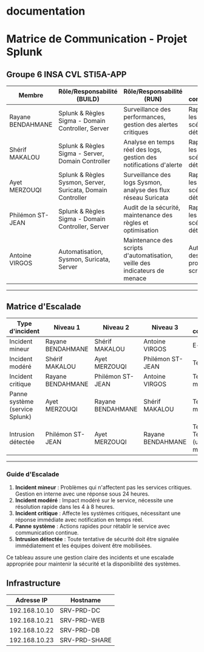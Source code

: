 # documentation


# Matrice de Communication - Projet Splunk

## Groupe 6 INSA CVL STI5A-APP

| **Membre**           | **Rôle/Responsabilité (BUILD)**                 | **Rôle/Responsabilité (RUN)**                   | **Point de communication**                | **Canal de communication**             | **Remarques**                      |
|----------------------|-------------------------------------------------|-------------------------------------------------|-------------------------------------------|---------------------------------------|------------------------------------|
| Rayane BENDAHMANE    | Splunk & Règles Sigma - Domain Controller, Server | Surveillance des performances, gestion des alertes critiques | Rapports sur les incidents, scénarios de détection | E-mail, Teams, GitHub                 | Partage les rapports d’analyse     |
| Shérif MAKALOU       | Splunk & Règles Sigma - Server, Domain Controller | Analyse en temps réel des logs, gestion des notifications d'alerte | Rapports sur les incidents, scénarios de détection | E-mail, Teams, GitHub                 | Partage les rapports d’analyse     |
| Ayet MERZOUQI        | Splunk & Règles Sysmon, Server, Suricata, Domain Controller       | Surveillance des logs Sysmon, analyse des flux réseau Suricata | Rapports sur les incidents, scénarios de détection | GitHub, Slack, E-mail                 | Partage les rapports d’analyse     |
| Philémon ST-JEAN     | Splunk & Règles Sigma - Domain Controller, Server | Audit de la sécurité, maintenance des règles et optimisation | Rapports sur les incidents, scénarios de détection | Splunk, E-mail, Rapport Markdown      | Partage les rapports d’analyse     |
| Antoine VIRGOS       | Automatisation, Sysmon, Suricata, Server               | Maintenance des scripts d'automatisation, veille des indicateurs de menace | Automatisation des procédures, scripts Python | Splunk, E-mail, Rapport Markdown | Partage les rapports d’analyse     |

---

## Matrice d'Escalade

| **Type d'incident**         | **Niveau 1**                | **Niveau 2**                 | **Niveau 3**               | **Canal de communication**             |
|-----------------------------|-----------------------------|-----------------------------|---------------------------|---------------------------------------|
| Incident mineur            | Rayane BENDAHMANE           | Shérif MAKALOU              | Antoine VIRGOS            | E-mail, Teams                         |
| Incident modéré            | Shérif MAKALOU              | Ayet MERZOUQI               | Philémon ST-JEAN          | Teams, Slack                          |
| Incident critique          | Rayane BENDAHMANE           | Philémon ST-JEAN            | Antoine VIRGOS            | Téléphone, E-mail (urgent)            |
| Panne système (service Splunk) | Ayet MERZOUQI              | Rayane BENDAHMANE           | Shérif MAKALOU            | Téléphone, E-mail                     |
| Intrusion détectée         | Philémon ST-JEAN            | Ayet MERZOUQI               | Rayane BENDAHMANE         | Teams, Téléphone (urgence maximale)   |

---

### Guide d'Escalade
1. **Incident mineur** : Problèmes qui n'affectent pas les services critiques. Gestion en interne avec une réponse sous 24 heures.
2. **Incident modéré** : Impact modéré sur le service, nécessite une résolution rapide dans les 4 à 8 heures.
3. **Incident critique** : Affecte les systèmes critiques, nécessitant une réponse immédiate avec notification en temps réel.
4. **Panne système** : Actions rapides pour rétablir le service avec communication continue.
5. **Intrusion détectée** : Toute tentative de sécurité doit être signalée immédiatement et les équipes doivent être mobilisées.

Ce tableau assure une gestion claire des incidents et une escalade appropriée pour maintenir la sécurité et la disponibilité des systèmes.


## Infrastructure

| Adresse IP | Hostname    |
|---------------|---------------|
| 192.168.10.10 | SRV-PRD-DC    |
| 192.168.10.21 | SRV-PRD-WEB   |
| 192.168.10.22 | SRV-PRD-DB    |
| 192.168.10.23 | SRV-PRD-SHARE |
